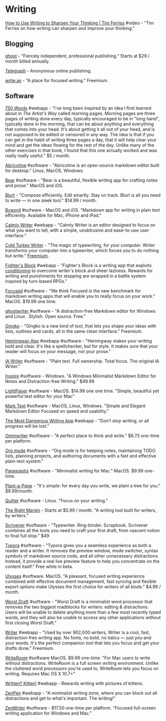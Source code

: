 # Writing

[How to Use Writing to Sharpen Your Thinking \| Tim Ferriss](https://www.youtube.com/watch?v=65U5byDZ55M) \#video - "Tim Ferriss on how writing can sharpen and improve your thinking."

## Blogging

[ghost](https://ghost.org/pricing/) - "Fiercely independent, professional publishing." Starts at $29 / month billed annually.

[Telegraph](https://telegra.ph/) - Anonymous online publishing.

[write.as](https://write.as/) - "A place for focused writing." Freemium.

## Software

[750 Words](https://750words.com/) \#webapp - "I've long been inspired by an idea I first learned about in _The Artist's Way_ called morning pages. Morning pages are three pages of writing done every day, typically encouraged to be in "long hand", typically done in the morning, that can be about anything and everything that comes into your head. It's about getting it all out of your head, and is not supposed to be edited or censored in any way. The idea is that if you can get in the habit of writing three pages a day, that it will help clear your mind and get the ideas flowing for the rest of the day. Unlike many of the other exercises in that book, I found that this one actually worked and was really really useful." $5 / month.

[Abricotine](http://abricotine.brrd.fr/) \#software - "Abricotine is an open-source markdown editor built for desktop." Linux, MacOS, Windows.

[Bear](https://bear.app/) \#software - "Bear is a beautiful, flexible writing app for crafting notes and prose." MacOS and iOS.

[Blurt](https://blurt.app/) - "Compose efficiently. Edit smartly. Stay on track. Blurt is all you need to write — in one sleek tool." $14.99 / month.

[Byword](https://bywordapp.com/) \#sofware - MacOS and iOS. "Markdown app for writing in plain text efficiently. Available for Mac, iPhone and iPad."

[Calmly Writer](https://www.calmlywriter.com/) \#webapp - "Calmly Writer is an editor designed to focus on what you want to tell, with a simple, unobtrusive and ease-to-use user interface."

[Cold Turkey Writer](https://getcoldturkey.com/writer/) - "The magic of typewriting, for your computer. Writer transforms your computer into a typewriter, which forces you to do nothing but write." [Freemium](https://getcoldturkey.com/writer/pricing/).

[Fighter's Block](https://cerey.github.io/fighters-block/) \#webapp - "Fighter's Block is a writing app that exploits [conditioning](https://en.wikipedia.org/wiki/Operant_conditioning) to overcome writer's block and sheer laziness. Rewards for writing and punishments for stopping are wrapped in a battle system inspired by turn-based RPGs."

[Focused](https://www.codebots.co.uk/) \#software - "We think Focused is the new benchmark for markdown writing apps that will enable you to really focus on your work." MacOS. $19.99 one time.

[ghostwriter ](https://wereturtle.github.io/ghostwriter/)\#software - "A distraction-free Markdown editor for Windows and Linux. Stylish. Open source. Free."

[Gingko](https://gingkoapp.com/) - "Gingko is a new kind of tool, that lets you shape your ideas with lists, outlines and cards, all in the same clean interface." Freemium.

[Hemingway App](http://www.hemingwayapp.com/) \#webapp \#software - "Hemingway makes your writing bold and clear. It's like a spellchecker, but for style. It makes sure that your reader will focus on your message, not your prose."

[iA Writer](https://ia.net/writer) \#software - "Plain text. Full ownership. Total focus. The original iA Writer."

[Inspire](https://www.inspire-writer.com/) \#software - Windows. "A Windows Minimalist Markdown Editor for Notes and Distraction-free Writing." $49.99

[LightPaper](https://getlightpaper.com/) \#software - MacOS. $14.99 one one time. "Simple, beautiful yet powerful text editor for your Mac"

[Mark Text](https://marktext.app/) \#software - MacOS, Linux, Windows. "Simple and Elegant Markdown Editor Focused on speed and usability."

[The Most Dangerous Writing App](https://www.squibler.io/dangerous-writing-prompt-app) \#webapp - "Don’t stop writing, or all progress will be lost."

[Ommwriter](https://ommwriter.com/) \#software - "A perfect place to think and write." $6.73 one-time per platform.

[Org mode](https://orgmode.org/) \#software - "Org mode is for keeping notes, maintaining TODO lists, planning projects, and authoring documents with a fast and effective plain-text system."

[Paragraphs](http://paragraphsapp.com/) \#software - "Minimalist writing for Mac." MacOS. $9.99 one-time.

[Plant-a-Page](https://plantapage.com/) - "It's simple: for every day you write, we plant a tree for you." $9.99/month.

[Quilter](https://github.com/lainsce/quilter) \#software - Linux. "Focus on your writing."

[The Right Margin](https://www.therightmargin.com/) - Starts at $5.99 / month. "A writing tool built for writers, by writers."

[Scrivener](https://www.literatureandlatte.com/scrivener/overview) \#software - "Typewriter. Ring-binder. Scrapbook. Scrivener combines all the tools you need to craft your first draft, from nascent notion to final full stop." $49

[Typora](https://typora.io/) \#software - "Typora gives you a seamless experience as both a reader and a writer. It removes the preview window, mode switcher, syntax symbols of markdown source code, and all other unnecessary distractions. Instead, it provide a real live preview feature to help you concentrate on the content itself." Free while in beta.

[Ulysses](https://ulysses.app/) \#software. MacOS. "A pleasant, focused writing experience combined with effective document management, fast syncing and flexible export options make Ulysses the first choice for writers of all kinds." $4.99 / month.

[Worst Draft](http://www.worstdraft.com/) \#software - "Worst Draft is a minimalist word processor that removes the two biggest roadblocks for writers: editing & distractions. Users will be unable to delete anything more than a few most recently typed words, and they will also be unable to access any other applications without first closing Worst Draft."

[Writer](https://writer.bighugelabs.com/welcome) \#webapp - "Used by over 902,000 writers, Writer is a cool, fast, distraction-free writing app. No fonts, no bold, no italics — just you and your words. It's the perfect companion tool that lets you focus and get your drafts done." Freemium.

[WriteRoom](http://www.hogbaysoftware.com/products/writeroom) \#software MacOS. $9.99 one-time. "For Mac users to write without distractions. WriteRoom is a full screen writing environment. Unlike the cluttered word processors you're used to, WriteRoom lets you focus on writing. Requires Mac OS X 10.7+"

[Written? Kitten!](http://writtenkitten.co/) \#webapp - Rewards writing with pictures of kittens.

[ZenPen](https://zenpen.io/) \#webapp - "A minimalist writing zone, where you can block out all distractions and get to what's important. The writing!"

[ZenWriter](https://www.beenokle.com/zenwriterapp?AFFILIATE=6732&__c=1) \#software - $17.50 one-time per platform. "Focused full-screen writing application for Windows and Mac."


